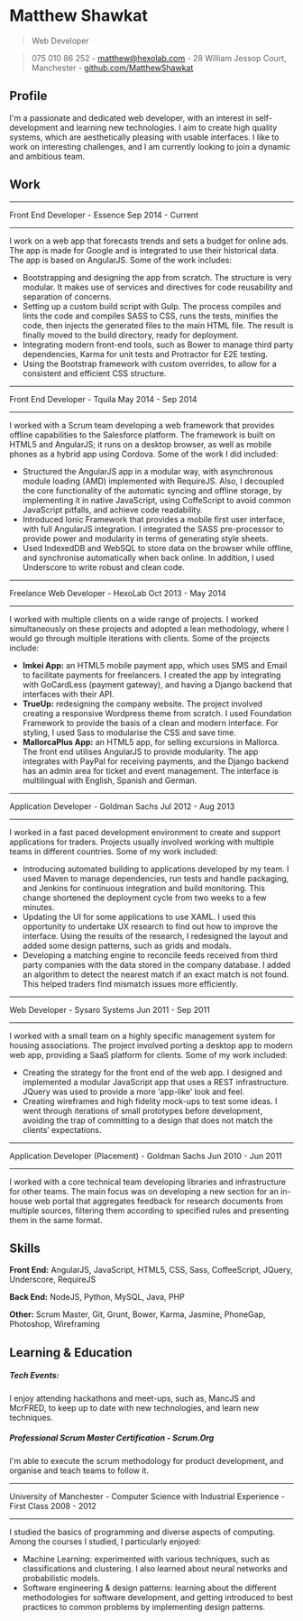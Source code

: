 # Matthew Shawkat

> Web Developer

> 075 010 86 252 - [matthew@hexolab.com](matthew@hexolab.com) - 28 William Jessop Court, Manchester - [github.com/MatthewShawkat](github.com/MatthewShawkat)

## Profile
I'm a passionate and dedicated web developer, with an interest in self-development and learning new technologies. I aim to create high quality systems, which are aesthetically pleasing with usable interfaces. I like to work on interesting challenges, and I am currently looking to join a dynamic and ambitious team.

## Work
----------------------------    -------------------
Front End Developer - Essence    Sep 2014 - Current
----------------------------    -------------------

I work on a web app that forecasts trends and sets a budget for online ads. The app is made for Google and is integrated to use their historical data. The app is based on AngularJS. Some of the work includes:

- Bootstrapping and designing the app from scratch. The structure is very modular. It makes use of services and directives for code reusability and separation of concerns. 
- Setting up a custom build script with Gulp. The process compiles and lints the code and compiles SASS to CSS, runs the tests, minifies the code, then injects the generated files to the main HTML file. The result is finally moved to the build directory, ready for deployment.
- Integrating modern front-end tools, such as Bower to manage third party dependencies, Karma for unit tests and Protractor for E2E testing.
- Using the Bootstrap framework with custom overrides, to allow for a consistent and efficient CSS structure.


----------------------------    --------------------
Front End Developer - Tquila     May 2014 - Sep 2014
----------------------------    --------------------

I worked with a Scrum team developing a web framework that provides offline capabilities to the Salesforce platform. The framework is built on HTML5 and AngularJS; it runs on a desktop browser, as well as mobile phones as a hybrid app using Cordova. Some of the work I did included:

- Structured the AngularJS app in a modular way, with asynchronous module loading (AMD) implemented with RequireJS. Also, I decoupled the core functionality of the automatic syncing and offline storage, by implementing it in native JavaScript, using CoffeScript to avoid common JavaScript pitfalls, and achieve code readability.
- Introduced Ionic Framework that provides a mobile first user interface, with full AngularJS integration. I integrated the SASS pre-processor to provide power and modularity in terms of generating style sheets.
- Used IndexedDB and WebSQL to store data on the browser while offline, and synchronise automatically when back online. In addition, I used Underscore to write robust and clean code.

---------------------------------    --------------------
Freelance Web Developer - HexoLab     Oct 2013 - May 2014
---------------------------------    --------------------

I worked with multiple clients on a wide range of projects. I worked simultaneously on these projects and adopted a lean methodology, where I would go through multiple iterations with clients. Some of the projects include:

- **Imkei App:** an HTML5 mobile payment app, which uses SMS and Email to facilitate payments for freelancers. I created the app by integrating with GoCardLess (payment gateway), and having a Django backend that interfaces with their API.
- **TrueUp:** redesigning the company website. The project involved creating a responsive Wordpress theme from scratch. I used Foundation Framework to provide the basis of a clean and modern interface. For styling, I used Sass to modularise the CSS and save time.
- **MallorcaPlus App:** an HTML5 app, for selling excursions in Mallorca. The front end utilises AngularJS to provide modularity. The app integrates with PayPal for receiving payments, and the Django backend has an admin area for ticket and event management. The interface is multilingual with English, Spanish and German.

-------------------------------------   --------------------
Application Developer - Goldman Sachs    Jul 2012 - Aug 2013
-------------------------------------   --------------------

I worked in a fast paced development environment to create and support applications for traders. Projects usually involved working with multiple teams in different countries. Some of my work included:

- Introducing automated building to applications developed by my team. I used Maven to manage dependencies, run tests and handle packaging, and Jenkins for continuous integration and build monitoring. This change shortened the deployment cycle from two weeks to a few minutes.
- Updating the UI for some applications to use XAML. I used this opportunity to undertake UX research to find out how to improve the interface. Using the results of the research, I redesigned the layout and added some design patterns, such as grids and modals.
- Developing a matching engine to reconcile feeds received from third party companies with the data stored in the company database. I added an algorithm to detect the nearest match if an exact match is not found. This helped traders find mismatch issues more efficiently.

------------------------------  --------------------
Web Developer - Sysaro Systems   Jun 2011 - Sep 2011
------------------------------  --------------------

I worked with a small team on a highly specific management system for housing associations. The project involved porting a desktop app to modern web app, providing a SaaS platform for clients. Some of my work included:

- Creating the strategy for the front end of the web app. I designed and implemented a modular JavaScript app that uses a REST infrastructure. JQuery was used to provide a more ‘app-like’ look and feel.
- Creating wireframes and high fidelity mock-ups to test some ideas. I went through iterations of small prototypes before development, avoiding the trap of committing to a design that does not match the clients’ expectations.

-------------------------------------------------   --------------------
Application Developer (Placement) - Goldman Sachs    Jun 2010 - Jun 2011
-------------------------------------------------   --------------------
I worked with a core technical team developing libraries and infrastructure for other teams. The main focus was on developing a new section for an in-house web portal that aggregates feedback for research documents from multiple sources, filtering them according to specified rules and presenting them in the same format.



## Skills

**Front End:** AngularJS, JavaScript, HTML5, CSS, Sass, CoffeeScript, JQuery, Underscore, RequireJS

**Back End:** NodeJS, Python, MySQL, Java, PHP

**Other:** Scrum Master, Git, Grunt, Bower, Karma, Jasmine, PhoneGap, Photoshop, Wireframing

## Learning & Education
##### Tech Events:
I enjoy attending hackathons and meet-ups, such as, MancJS and McrFRED, to keep up to date with new technologies, and learn new techniques.
 
##### Professional Scrum Master Certification - Scrum.Org
I'm able to execute the scrum methodology for product development, and organise and teach teams to follow it.

-------------------------------------------------------------------------------------   ------------
University of Manchester  - Computer Science with Industrial Experience - First Class    2008 - 2012
-------------------------------------------------------------------------------------   ------------

I studied the basics of programming and diverse aspects of computing. Among the courses I studied, I particularly enjoyed:

- Machine Learning: experimented with various techniques, such as classifications and clustering. I also learned about neural networks and probabilistic models.
- Software engineering & design patterns: learning about the different methodologies for software development, and getting introduced to best practices to common problems by implementing design patterns.
